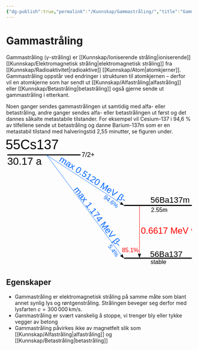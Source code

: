 ```yaml
---
{"dg-publish":true,"permalink":"/Kunnskap/Gammastråling/","title":"Gammastråling","tags":["naturfag","fysikk"]}
---
```



# Gammastråling
Gammastråling ($\gamma$-stråling) er [[Kunnskap/Ioniserende stråling\|ioniserende]] [[Kunnskap/Elektromagnetisk stråling\|elektromagnetisk stråling]] fra [[Kunnskap/Radioaktivitet\|radioaktive]] [[Kunnskap/Atom\|atomkjerner]]. Gammastråling oppstår ved endringer i strukturen til atomkjernen – derfor vil en atomkjerne som har sendt ut [[Kunnskap/Alfastråling\|alfastråling]] eller [[Kunnskap/Betastråling\|betastråling]] også gjerne sende ut gammastråling i etterkant.

Noen ganger sendes gammastrålingen ut samtidig med alfa- eller betastråling, 
andre ganger sendes alfa- eller betastrålingen ut først og det dannes såkalte metastabile tilstander. For eksempel vil Cesium-137 i 94,6 % av tilfellene sende ut betastråling og danne Barium-137m som er en metastabil tilstand med halveringstid 2,55 minutter, se figuren under.

<?xml version="1.0" encoding="UTF-8" standalone="no"?><!-- Created with Inkscape (http://www.inkscape.org/) --><svg xmlns:dc="http://purl.org/dc/elements/1.1/" xmlns:cc="http://creativecommons.org/ns#" xmlns:rdf="http://www.w3.org/1999/02/22-rdf-syntax-ns#" xmlns:svg="http://www.w3.org/2000/svg" xmlns="http://www.w3.org/2000/svg" xmlns:sodipodi="http://sodipodi.sourceforge.net/DTD/sodipodi-0.dtd" xmlns:inkscape="http://www.inkscape.org/namespaces/inkscape" version="1.0" width="100%" height="345.15015" id="svg2" inkscape:version="0.48.0 r9654" sodipodi:docname="Cs-137-decay.svg">
  <metadata id="metadata108">
    <rdf:RDF>
      <cc:Work rdf:about="">
        <dc:format>image/svg+xml</dc:format>
        <dc:type rdf:resource="http://purl.org/dc/dcmitype/StillImage"/>
        <dc:title/>
      </cc:Work>
    </rdf:RDF>
  </metadata>
  <sodipodi:namedview pagecolor="#ffffff" bordercolor="#666666" borderopacity="1" objecttolerance="10" gridtolerance="10" guidetolerance="10" inkscape:pageopacity="0" inkscape:pageshadow="2" inkscape:window-width="1598" inkscape:window-height="1165" id="namedview106" showgrid="false" inkscape:zoom="1.7758115" inkscape:cx="315.6823" inkscape:cy="172.57509" inkscape:window-x="0" inkscape:window-y="0" inkscape:window-maximized="1" inkscape:current-layer="svg2"/>
  <defs id="defs4">
    <marker refX="0" refY="0" orient="auto" id="Arrow2Lend" style="overflow:visible">
      <path d="M 8.7185878,4.0337352 L -2.2072895,0.016013256 L 8.7185884,-4.0017078 C 6.97309,-1.6296469 6.9831476,1.6157441 8.7185878,4.0337352 z" transform="matrix(-1.1,0,0,-1.1,-1.1,0)" id="path3306" style="font-size:12px;fill-rule:evenodd;stroke-width:0.625;stroke-linejoin:round"/>
    </marker>
  </defs>
  <text sodipodi:linespacing="100%" style="font-size:24.99999808999999829px;font-style:normal;font-variant:normal;font-weight:400;font-stretch:normal;text-indent:0;text-align:start;text-decoration:none;line-height:100%;letter-spacing:normal;word-spacing:normal;text-transform:none;direction:ltr;block-progression:tb;writing-mode:lr-tb;text-anchor:start;fill:#0066ff;fill-opacity:1;fill-rule:nonzero;stroke:none;stroke-width:0;marker:none;visibility:visible;display:inline;overflow:visible;enable-background:accumulate;font-family:Times New Roman;-inkscape-font-specification:Bitstream Vera Sans" xml:space="preserve" id="text4121" y="-33.793682" x="278.77145" transform="matrix(0.7952341,0.60630251,-0.60630251,0.7952341,0,0)"><tspan style="font-size:15.99999904999999956px;font-style:normal;font-variant:normal;font-weight:normal;font-stretch:normal;text-indent:0;text-align:start;text-decoration:none;line-height:100%;letter-spacing:normal;word-spacing:normal;text-transform:none;direction:ltr;block-progression:tb;writing-mode:lr-tb;text-anchor:start;fill:#0066ff;fill-opacity:1;fill-rule:nonzero;stroke-width:0;marker:none;visibility:visible;display:inline;overflow:visible;enable-background:accumulate;font-family:Arial;-inkscape-font-specification:Arial" id="tspan4123" y="-33.793682" x="278.77145">      94.6%</tspan></text>
  <text sodipodi:linespacing="125%" style="font-size:23.99999809px;font-style:normal;font-variant:normal;font-weight:normal;font-stretch:normal;text-align:start;line-height:125%;writing-mode:lr-tb;text-anchor:start;fill:#0066ff;fill-opacity:1;stroke:none;font-family:Arial;-inkscape-font-specification:Arial" xml:space="preserve" id="text2784" y="-28.294907" x="151.23656" transform="matrix(0.84196997,0.53952439,-0.53952439,0.84196997,0,0)"><tspan sodipodi:role="line" id="tspan4093" x="151.23656" y="-28.294907">max 0.5120 MeV β-</tspan></text>
  <path inkscape:connector-curvature="0" style="font-style:normal;font-variant:normal;font-weight:normal;font-stretch:normal;letter-spacing:normal;word-spacing:normal;text-anchor:start;fill:none;stroke:#000000;stroke-width:3.0309999;stroke-linecap:butt;stroke-linejoin:miter;stroke-miterlimit:10.43299961;stroke-opacity:1;stroke-dasharray:none;stroke-dashoffset:0" id="path6212" d="m 3.032658,41.27212 198.728822,0 0,0"/>
  <path inkscape:connector-curvature="0" style="font-style:normal;font-variant:normal;font-weight:normal;font-stretch:normal;letter-spacing:normal;word-spacing:normal;text-anchor:start;fill:none;stroke:#000000;stroke-width:3.0309999;stroke-linecap:butt;stroke-linejoin:miter;stroke-miterlimit:10.43299961;stroke-opacity:1;stroke-dasharray:none;stroke-dashoffset:0;marker:none;visibility:visible;display:inline;overflow:visible;enable-background:accumulate" id="path6812" d="m 320.0323,178.34062 199.79627,0 0,0"/>
  <path inkscape:connector-curvature="0" style="font-style:normal;font-variant:normal;font-weight:normal;font-stretch:normal;letter-spacing:normal;word-spacing:normal;text-anchor:start;fill:#ff0000;stroke:#f90000;stroke-width:1.02514458;stroke-linecap:round;stroke-linejoin:miter;stroke-miterlimit:1;stroke-opacity:1;stroke-dasharray:none;stroke-dashoffset:0;marker-end:url(#Arrow2Lend)" id="path6818" d="m 361.8068,180.81971 0,138.51335"/>
  <path inkscape:connector-curvature="0" style="font-style:normal;font-variant:normal;font-weight:normal;font-stretch:normal;letter-spacing:normal;word-spacing:normal;text-anchor:start;fill:none;stroke:#000000;stroke-width:3.0309999;stroke-linecap:butt;stroke-linejoin:miter;stroke-miterlimit:10.43299961;stroke-opacity:1;stroke-dasharray:none;stroke-dashoffset:0;marker:none;visibility:visible;display:inline;overflow:visible;enable-background:accumulate" id="path6841" d="m 320.0323,321.34062 199.79627,0 0,0"/>
  <path inkscape:connector-curvature="0" style="fill:none;stroke:#0066ff;stroke-width:0.97678214px;stroke-linecap:round;stroke-linejoin:miter;stroke-opacity:1;marker-end:url(#Arrow2Lend)" id="path2510" d="M 109.38546,41.260511 318.38563,320.50666"/>
  <path inkscape:connector-curvature="0" style="fill:none;stroke:#0066ff;stroke-width:0.93373227;stroke-linecap:round;stroke-linejoin:miter;stroke-miterlimit:4;stroke-opacity:1;stroke-dasharray:none;stroke-dashoffset:0;marker:none;marker-end:url(#Arrow2Lend);visibility:visible;display:inline;overflow:visible;enable-background:accumulate" id="path4062" d="M 109.87291,42.007222 318.55661,177.02043"/>
  <text sodipodi:linespacing="125%" style="font-size:25px;font-style:normal;font-variant:normal;font-weight:normal;font-stretch:normal;text-indent:0;text-align:start;text-decoration:none;line-height:125%;letter-spacing:normal;word-spacing:normal;text-transform:none;direction:ltr;block-progression:tb;writing-mode:lr-tb;text-anchor:start;fill:#000000;fill-opacity:1;fill-rule:nonzero;stroke:none;stroke-width:1px;marker:none;visibility:visible;display:inline;overflow:visible;enable-background:accumulate;font-family:Times New Roman;-inkscape-font-specification:Times New Roman" xml:space="preserve" id="text4104" y="67.6577" x="2.906183"><tspan style="font-size:28px;font-style:normal;font-variant:normal;font-weight:normal;font-stretch:normal;font-family:Arial;-inkscape-font-specification:Arial" id="tspan4106" y="67.6577" x="2.906183">30.17 a</tspan></text>
  <text sodipodi:linespacing="100%" style="font-size:25.00000191000000171px;font-style:normal;font-variant:normal;font-weight:400;font-stretch:normal;text-indent:0;text-align:start;text-decoration:none;line-height:100%;letter-spacing:normal;word-spacing:normal;text-transform:none;direction:ltr;block-progression:tb;writing-mode:lr-tb;text-anchor:start;fill:#0066ff;fill-opacity:1;fill-rule:nonzero;stroke:none;stroke-width:0;marker:none;visibility:visible;display:inline;overflow:visible;enable-background:accumulate;font-family:Times New Roman;-inkscape-font-specification:Bitstream Vera Sans" xml:space="preserve" id="text4117" y="-54.508942" x="382.81592" transform="matrix(0.58525896,0.81084644,-0.81084644,0.58525896,0,0)"><tspan style="font-size:16.00000191000000171px;font-style:normal;font-variant:normal;font-weight:normal;font-stretch:normal;font-family:Arial;-inkscape-font-specification:Arial;fill:#0066ff" id="tspan4119" y="-54.508942" x="382.81592">   5.4%</tspan></text>
  <text sodipodi:linespacing="125%" style="font-size:24.00000191px;font-style:normal;font-variant:normal;font-weight:normal;font-stretch:normal;text-align:start;line-height:125%;writing-mode:lr-tb;text-anchor:start;fill:#0066ff;fill-opacity:1;stroke:none;font-family:Arial;-inkscape-font-specification:Arial" xml:space="preserve" id="text2788" y="-62.458237" x="218.43829" transform="matrix(0.60748008,0.79433491,-0.79433491,0.60748008,0,0)"><tspan id="tspan2790" y="-62.458237" x="218.43829" style="fill:#0066ff">max 1.174 MeV β-</tspan></text>
  <text sodipodi:linespacing="125%" style="font-size:18px;font-style:normal;font-variant:normal;font-weight:normal;font-stretch:normal;text-align:start;line-height:125%;writing-mode:lr-tb;text-anchor:start;fill:#000000;fill-opacity:1;stroke:none;font-family:Arial;-inkscape-font-specification:Arial" xml:space="preserve" id="text2527" y="185.04085" x="523.58533"><tspan id="tspan2529" y="185.04085" x="523.58533">0.6617 11/2-</tspan></text>
  <text sodipodi:linespacing="125%" style="font-size:18px;font-style:normal;font-variant:normal;font-weight:normal;font-stretch:normal;text-align:start;line-height:125%;writing-mode:lr-tb;text-anchor:start;fill:#000000;fill-opacity:1;stroke:none;font-family:Arial;-inkscape-font-specification:Arial" xml:space="preserve" id="text2531" y="326.65768" x="524.67383"><tspan id="tspan2533" y="326.65768" x="524.67383">0           3/2+</tspan></text>
  <text sodipodi:linespacing="125%" style="font-size:18px;font-style:normal;font-variant:normal;font-weight:normal;font-stretch:normal;text-align:start;line-height:125%;writing-mode:lr-tb;text-anchor:start;fill:#000000;fill-opacity:1;stroke:none;font-family:Arial;-inkscape-font-specification:Arial" xml:space="preserve" id="text2535" y="47.287354" x="204.39532"><tspan id="tspan2537" y="47.287354" x="204.39532">7/2+</tspan></text>
  <text sodipodi:linespacing="125%" style="font-size:18px;font-style:normal;font-variant:normal;font-weight:normal;font-stretch:normal;text-align:start;line-height:125%;writing-mode:lr-tb;text-anchor:start;fill:#000000;fill-opacity:1;stroke:none;font-family:Arial;-inkscape-font-specification:Arial" xml:space="preserve" id="text2761" y="26.208982" x="-1.4941409"><tspan style="font-size:36px" id="tspan2763" y="26.208982" x="-1.4941409">55Cs137</tspan></text>
  <text x="365.64059" y="254.52917" id="text2796" xml:space="preserve" style="font-size:24px;font-style:normal;font-variant:normal;font-weight:normal;font-stretch:normal;text-align:start;line-height:100%;writing-mode:lr-tb;text-anchor:start;fill:#ff0000;fill-opacity:1;stroke:none;font-family:Arial;-inkscape-font-specification:Arial" sodipodi:linespacing="100%"><tspan style="fill:#ff0000;stroke:none" x="365.64059" y="254.52917" id="tspan2832">0.6617 MeV γ</tspan></text>
  <text x="314.43179" y="305.40558" id="text2813" xml:space="preserve" style="font-size:18px;font-style:normal;font-variant:normal;font-weight:normal;font-stretch:normal;text-align:start;line-height:125%;writing-mode:lr-tb;text-anchor:start;fill:#ff0000;fill-opacity:1;stroke:none;font-family:Arial;-inkscape-font-specification:Arial" sodipodi:linespacing="125%"><tspan x="314.43179" y="305.40558" id="tspan2815" style="font-size:16px;fill:#ff0000;stroke:none">85.1%</tspan></text>
  <text sodipodi:linespacing="125%" style="font-size:18px;font-style:normal;font-variant:normal;font-weight:normal;font-stretch:normal;text-align:start;line-height:125%;writing-mode:lr-tb;text-anchor:start;fill:#000000;fill-opacity:1;stroke:none;font-family:Arial;-inkscape-font-specification:Arial" xml:space="preserve" id="text2837" y="196.21754" x="393.30768"><tspan style="font-size:16px" id="tspan2839" y="196.21754" x="393.30768">2.55m</tspan></text>
  <text sodipodi:linespacing="125%" style="font-size:18px;font-style:normal;font-variant:normal;font-weight:normal;font-stretch:normal;text-align:start;line-height:125%;writing-mode:lr-tb;text-anchor:start;fill:#000000;fill-opacity:1;stroke:none;font-family:Arial;-inkscape-font-specification:Arial" xml:space="preserve" id="text2945" y="170.85176" x="391.72583"><tspan style="font-size:22px" id="tspan2947" y="170.85176" x="391.72583">56Ba137m</tspan></text>
  <text sodipodi:linespacing="125%" style="font-size:18px;font-style:normal;font-variant:normal;font-weight:normal;font-stretch:normal;text-align:start;line-height:125%;writing-mode:lr-tb;text-anchor:start;fill:#000000;fill-opacity:1;stroke:none;font-family:Arial;-inkscape-font-specification:Arial" xml:space="preserve" id="text2945-0" y="318.08121" x="390.7442"><tspan style="font-size:22px" id="tspan2947-6" y="318.08121" x="390.7442">56Ba137</tspan></text>
  <text sodipodi:linespacing="125%" style="font-size:18px;font-style:normal;font-variant:normal;font-weight:normal;font-stretch:normal;text-align:start;line-height:125%;writing-mode:lr-tb;text-anchor:start;fill:#000000;fill-opacity:1;stroke:none;font-family:Arial;-inkscape-font-specification:Arial" xml:space="preserve" id="text2837-9" y="336.72443" x="391.93433"><tspan style="font-size:16px" id="tspan2839-5" y="336.72443" x="391.93433">stable</tspan></text>
</svg>

## Egenskaper
- Gammastråling er elektromagnetisk stråling på samme måte som blant annet synlig lys og røntgenstråling. Strålingen beveger seg derfor med lysfarten $c = 300\,000\, \textrm{km/s}$.
- Gammastråling er svært vanskelig å stoppe, vi trenger bly eller tykke vegger av betong
- Gammastråling påvirkes ikke av magnetfelt slik som [[Kunnskap/Alfastråling\|alfastråling]] og [[Kunnskap/Betastråling\|betastråling]]
